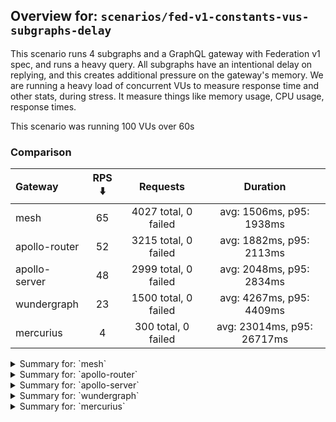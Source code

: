 ## Overview for: `scenarios/fed-v1-constants-vus-subgraphs-delay`


This scenario runs 4 subgraphs and a GraphQL gateway with Federation v1 spec, and runs a heavy query. All subgraphs have an intentional delay on replying, and this creates additional pressure on the gateway's memory. We are running a heavy load of concurrent VUs to measure response time and other stats, during stress. It measure things like memory usage, CPU usage, response times.


This scenario was running 100 VUs over 60s


### Comparison


| Gateway       | RPS ⬇️ |       Requests       |          Duration          |
| :------------ | :----: | :------------------: | :------------------------: |
| mesh          |   65   | 4027 total, 0 failed |  avg: 1506ms, p95: 1938ms  |
| apollo-router |   52   | 3215 total, 0 failed |  avg: 1882ms, p95: 2113ms  |
| apollo-server |   48   | 2999 total, 0 failed |  avg: 2048ms, p95: 2834ms  |
| wundergraph   |   23   | 1500 total, 0 failed |  avg: 4267ms, p95: 4409ms  |
| mercurius     |   4    | 300 total, 0 failed  | avg: 23014ms, p95: 26717ms |



<details>
  <summary>Summary for: `mesh`</summary>

  **K6 Output**




```
     ✓ response code was 200
     ✓ no graphql errors
     ✓ valid response structure

     checks.........................: 100.00% ✓ 12081     ✗ 0    
     data_received..................: 20 MB   328 kB/s
     data_sent......................: 4.8 MB  78 kB/s
     http_req_blocked...............: avg=69.25µs min=1.6µs  med=2.7µs  max=5.72ms p(90)=4.5µs  p(95)=13.9µs 
     http_req_connecting............: avg=64.5µs  min=0s     med=0s     max=5.48ms p(90)=0s     p(95)=0s     
     http_req_duration..............: avg=1.5s    min=1.31s  med=1.42s  max=2.86s  p(90)=1.7s   p(95)=1.93s  
       { expected_response:true }...: avg=1.5s    min=1.31s  med=1.42s  max=2.86s  p(90)=1.7s   p(95)=1.93s  
   ✓ http_req_failed................: 0.00%   ✓ 0         ✗ 4027 
     http_req_receiving.............: avg=63µs    min=22.4µs med=59.4µs max=4.36ms p(90)=81.8µs p(95)=89.57µs
     http_req_sending...............: avg=46.78µs min=9.3µs  med=15µs   max=9.97ms p(90)=29.1µs p(95)=35.5µs 
     http_req_tls_handshaking.......: avg=0s      min=0s     med=0s     max=0s     p(90)=0s     p(95)=0s     
     http_req_waiting...............: avg=1.5s    min=1.31s  med=1.42s  max=2.86s  p(90)=1.7s   p(95)=1.93s  
     http_reqs......................: 4027    65.645953/s
     iteration_duration.............: avg=1.5s    min=1.31s  med=1.42s  max=2.87s  p(90)=1.7s   p(95)=1.93s  
     iterations.....................: 4027    65.645953/s
     vus............................: 34      min=34      max=100
     vus_max........................: 100     min=100     max=100
```


**Performance Overview**


<img src="https://imagedelivery.net/KYe9TScr4TldYHA48pczVg/5ca7ee70-e585-41a7-eb7e-f2661635a000/public" alt="Performance Overview" />


**HTTP Overview**


<img src="https://imagedelivery.net/KYe9TScr4TldYHA48pczVg/d2ede850-cfbf-4d49-b2c7-c5ea6dc1f500/public" alt="HTTP Overview" />


  </details>

<details>
  <summary>Summary for: `apollo-router`</summary>

  **K6 Output**




```
     ✓ response code was 200
     ✓ no graphql errors
     ✓ valid response structure

     checks.........................: 100.00% ✓ 9645      ✗ 0    
     data_received..................: 16 MB   259 kB/s
     data_sent......................: 3.8 MB  62 kB/s
     http_req_blocked...............: avg=425.6µs  min=1.6µs  med=2.6µs  max=28.6ms  p(90)=4.2µs    p(95)=19.59µs 
     http_req_connecting............: avg=414.46µs min=0s     med=0s     max=28.56ms p(90)=0s       p(95)=0s      
     http_req_duration..............: avg=1.88s    min=1.75s  med=1.8s   max=3.84s   p(90)=1.94s    p(95)=2.11s   
       { expected_response:true }...: avg=1.88s    min=1.75s  med=1.8s   max=3.84s   p(90)=1.94s    p(95)=2.11s   
   ✓ http_req_failed................: 0.00%   ✓ 0         ✗ 3215 
     http_req_receiving.............: avg=77.82µs  min=23.7µs med=58.8µs max=5.87ms  p(90)=101.19µs p(95)=121.09µs
     http_req_sending...............: avg=77.36µs  min=8.6µs  med=15.2µs max=20.01ms p(90)=38.1µs   p(95)=81.65µs 
     http_req_tls_handshaking.......: avg=0s       min=0s     med=0s     max=0s      p(90)=0s       p(95)=0s      
     http_req_waiting...............: avg=1.88s    min=1.75s  med=1.8s   max=3.83s   p(90)=1.94s    p(95)=2.11s   
     http_reqs......................: 3215    52.062655/s
     iteration_duration.............: avg=1.88s    min=1.75s  med=1.8s   max=3.84s   p(90)=1.94s    p(95)=2.11s   
     iterations.....................: 3215    52.062655/s
     vus............................: 15      min=15      max=100
     vus_max........................: 100     min=100     max=100
```


**Performance Overview**


<img src="https://imagedelivery.net/KYe9TScr4TldYHA48pczVg/3fa0c2d9-51ec-4716-649d-bfbd012eb600/public" alt="Performance Overview" />


**HTTP Overview**


<img src="https://imagedelivery.net/KYe9TScr4TldYHA48pczVg/877d524e-b91d-4914-313a-286af20c6000/public" alt="HTTP Overview" />


  </details>

<details>
  <summary>Summary for: `apollo-server`</summary>

  **K6 Output**




```
     ✓ response code was 200
     ✗ no graphql errors
      ↳  99% — ✓ 2997 / ✗ 2
     ✗ valid response structure
      ↳  99% — ✓ 2997 / ✗ 2

     checks.........................: 99.95% ✓ 8993      ✗ 4    
     data_received..................: 16 MB  249 kB/s
     data_sent......................: 3.6 MB 57 kB/s
     http_req_blocked...............: avg=130.04µs min=1.6µs  med=2.8µs  max=14.01ms p(90)=5µs     p(95)=16.8µs 
     http_req_connecting............: avg=123.95µs min=0s     med=0s     max=13.97ms p(90)=0s      p(95)=0s     
     http_req_duration..............: avg=2.04s    min=1.77s  med=1.95s  max=3.62s   p(90)=2.24s   p(95)=2.83s  
       { expected_response:true }...: avg=2.04s    min=1.77s  med=1.95s  max=3.62s   p(90)=2.24s   p(95)=2.83s  
   ✓ http_req_failed................: 0.00%  ✓ 0         ✗ 2999 
     http_req_receiving.............: avg=81.93µs  min=26.5µs med=65.1µs max=14.62ms p(90)=94.42µs p(95)=103.5µs
     http_req_sending...............: avg=54.33µs  min=9.1µs  med=17.2µs max=8.36ms  p(90)=33µs    p(95)=53.92µs
     http_req_tls_handshaking.......: avg=0s       min=0s     med=0s     max=0s      p(90)=0s      p(95)=0s     
     http_req_waiting...............: avg=2.04s    min=1.77s  med=1.95s  max=3.62s   p(90)=2.24s   p(95)=2.83s  
     http_reqs......................: 2999   48.330248/s
     iteration_duration.............: avg=2.04s    min=1.78s  med=1.95s  max=3.62s   p(90)=2.24s   p(95)=2.83s  
     iterations.....................: 2999   48.330248/s
     vus............................: 4      min=4       max=100
     vus_max........................: 100    min=100     max=100
```


**Performance Overview**


<img src="https://imagedelivery.net/KYe9TScr4TldYHA48pczVg/e041c81f-cde7-4bba-08ce-8b231dd96800/public" alt="Performance Overview" />


**HTTP Overview**


<img src="https://imagedelivery.net/KYe9TScr4TldYHA48pczVg/6baed35d-b7d3-468d-6e27-ad144da22f00/public" alt="HTTP Overview" />


  </details>

<details>
  <summary>Summary for: `wundergraph`</summary>

  **K6 Output**




```
     ✓ response code was 200
     ✓ no graphql errors
     ✓ valid response structure

     checks.........................: 100.00% ✓ 4500      ✗ 0    
     data_received..................: 7.5 MB  117 kB/s
     data_sent......................: 1.8 MB  28 kB/s
     http_req_blocked...............: avg=229.18µs min=1.3µs  med=2.65µs max=18.34ms  p(90)=5.41µs   p(95)=985.59µs
     http_req_connecting............: avg=222µs    min=0s     med=0s     max=17.76ms  p(90)=0s       p(95)=939.69µs
     http_req_duration..............: avg=4.26s    min=4.12s  med=4.25s  max=4.47s    p(90)=4.32s    p(95)=4.4s    
       { expected_response:true }...: avg=4.26s    min=4.12s  med=4.25s  max=4.47s    p(90)=4.32s    p(95)=4.4s    
   ✓ http_req_failed................: 0.00%   ✓ 0         ✗ 1500 
     http_req_receiving.............: avg=464.23µs min=21.4µs med=40.8µs max=91.83ms  p(90)=320.51µs p(95)=493.4µs 
     http_req_sending...............: avg=601.19µs min=9.5µs  med=14.7µs max=118.81ms p(90)=118.21µs p(95)=546.33µs
     http_req_tls_handshaking.......: avg=0s       min=0s     med=0s     max=0s       p(90)=0s       p(95)=0s      
     http_req_waiting...............: avg=4.26s    min=4.12s  med=4.25s  max=4.46s    p(90)=4.32s    p(95)=4.4s    
     http_reqs......................: 1500    23.411386/s
     iteration_duration.............: avg=4.26s    min=4.13s  med=4.25s  max=4.48s    p(90)=4.32s    p(95)=4.41s   
     iterations.....................: 1500    23.411386/s
     vus............................: 100     min=100     max=100
     vus_max........................: 100     min=100     max=100
```


**Performance Overview**


<img src="https://imagedelivery.net/KYe9TScr4TldYHA48pczVg/b82b239c-3a89-4489-0dc4-62ed43a37c00/public" alt="Performance Overview" />


**HTTP Overview**


<img src="https://imagedelivery.net/KYe9TScr4TldYHA48pczVg/f17fd7c5-20fb-41b3-b3a6-9f32d854fc00/public" alt="HTTP Overview" />


  </details>

<details>
  <summary>Summary for: `mercurius`</summary>

  **K6 Output**




```
     ✓ response code was 200
     ✓ no graphql errors
     ✓ valid response structure

     checks.........................: 100.00% ✓ 900      ✗ 0    
     data_received..................: 1.5 MB  20 kB/s
     data_sent......................: 356 kB  4.8 kB/s
     http_req_blocked...............: avg=9.09ms   min=2.4µs  med=4.4µs    max=59.35ms p(90)=41.21ms  p(95)=56.31ms
     http_req_connecting............: avg=8.99ms   min=0s     med=0s       max=59.31ms p(90)=41.18ms  p(95)=49.08ms
     http_req_duration..............: avg=23.01s   min=18.86s med=22.79s   max=29.63s  p(90)=26.41s   p(95)=26.71s 
       { expected_response:true }...: avg=23.01s   min=18.86s med=22.79s   max=29.63s  p(90)=26.41s   p(95)=26.71s 
   ✓ http_req_failed................: 0.00%   ✓ 0        ✗ 300  
     http_req_receiving.............: avg=126.27µs min=45.2µs med=101.95µs max=3.01ms  p(90)=155.71µs p(95)=174.5µs
     http_req_sending...............: avg=1.6ms    min=14.7µs med=34.4µs   max=14.7ms  p(90)=10.44ms  p(95)=13.65ms
     http_req_tls_handshaking.......: avg=0s       min=0s     med=0s       max=0s      p(90)=0s       p(95)=0s     
     http_req_waiting...............: avg=23.01s   min=18.86s med=22.79s   max=29.63s  p(90)=26.41s   p(95)=26.71s 
     http_reqs......................: 300     4.049811/s
     iteration_duration.............: avg=23.02s   min=18.86s med=22.79s   max=29.65s  p(90)=26.41s   p(95)=26.74s 
     iterations.....................: 300     4.049811/s
     vus............................: 3       min=3      max=100
     vus_max........................: 100     min=100    max=100
```


**Performance Overview**


<img src="https://imagedelivery.net/KYe9TScr4TldYHA48pczVg/59bca715-2930-4494-9dc9-e4a48fafcb00/public" alt="Performance Overview" />


**HTTP Overview**


<img src="https://imagedelivery.net/KYe9TScr4TldYHA48pczVg/b0234778-d2f7-4175-369a-5f5be0607b00/public" alt="HTTP Overview" />


  </details>